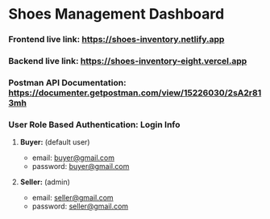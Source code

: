 # Shoes Management Dashboard

### Frontend live link: https://shoes-inventory.netlify.app

### Backend live link: https://shoes-inventory-eight.vercel.app

### Postman API Documentation: https://documenter.getpostman.com/view/15226030/2sA2r813mh

### User Role Based Authentication: Login Info

1. **Buyer:** (default user)

   - email: buyer@gmail.com
   - password: buyer@gmail.com

2. **Seller:** (admin)
   - email: seller@gmail.com
   - password: seller@gmail.com
